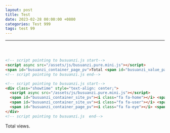 ```yaml
---
layout: post
title: Test
date: 2023-02-28 00:00:00 +0800
categories: Test 999
tags: test 99
---
```


***

```text
```
```html
```
```json
```

```html
<!-- script pointing to busuanzi.js start-->
<script async src="/assets/js/busuanzi.pure.mini.js"></script>
<span id="busuanzi_container_page_pv">Total <span id="busuanzi_value_page_pv"></span> views.</span>
<!-- script pointing to busuanzi.js end-->
```
```html
<!-- script pointing to busuanzi.js start-->
<div class="showtime" style="text-align: center;">
  <script async src="/assets/js/busuanzi.pure.mini.js"></script>
  <span id="busuanzi_container_site_pv"><i class="fa fa-home"></i> <span id="busuanzi_value_site_pv"></span></span><!--Total visits to this site -->
  <span id="busuanzi_container_site_uv"><i class="fa fa-user"></i> <span id="busuanzi_value_site_uv"></span></span><!--Total visitors to this site -->
  <span id="busuanzi_container_page_pv"><i class="fa fa-eye"></i> <span id="busuanzi_value_page_pv"></span></span><!--Total reading of this article -->
</div>
<!-- script pointing to busuanzi.js  end-->
```


  <!-- script pointing to busuanzi.js start-->
  <script async src="/assets/js/busuanzi.pure.mini.js"></script>
  <span id="busuanzi_container_page_pv">Total <span id="busuanzi_value_page_pv"></span> views.</span>
  <!-- script pointing to busuanzi.js end-->